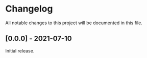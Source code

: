 Changelog
=========

All notable changes to this project will be documented in this file.

[0.0.0] - 2021-07-10
--------------------

Initial release.
